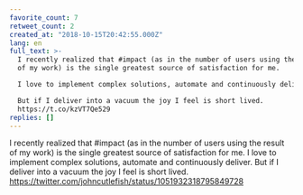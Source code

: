 ```yaml
---
favorite_count: 7
retweet_count: 2
created_at: "2018-10-15T20:42:55.000Z"
lang: en
full_text: >-
  I recently realized that #impact (as in the number of users using the result
  of my work) is the single greatest source of satisfaction for me.

  I love to implement complex solutions, automate and continuously deliver.

  But if I deliver into a vacuum the joy I feel is short lived.
  https://t.co/kzVT7Qe529
replies: []
---
```


I recently realized that #impact (as in the number of users using the result of
my work) is the single greatest source of satisfaction for me. I love to
implement complex solutions, automate and continuously deliver. But if I deliver
into a vacuum the joy I feel is short lived.
<https://twitter.com/johncutlefish/status/1051932318795849728>
